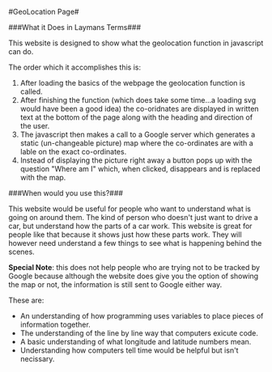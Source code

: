 #GeoLocation Page#

###What it Does in Laymans Terms###

This website is designed to show what the geolocation function in javascript can do.

The order which it accomplishes this is:

1. After loading the basics of the webpage the geolocation function is called.
2. After finishing the function (which does take some time...a loading svg would have been a good idea) the co-oridnates are displayed in written text at the bottom of the page along with the heading and direction of the user.
3. The javascript then makes a call to a Google server which generates a static (un-changeable picture) map where the co-ordinates are with a lable on the exact co-ordinates.
4. Instead of displaying the picture right away a button pops up with the question "Where am I" which, when clicked, disappears and is replaced with the map.

###When would you use this?###

This website would be useful for people who want to understand what is going on around them.  The kind of person who doesn't just want to drive a car, but understand how the parts of a car work.  This website is great for people like that because it shows just how these parts work.  They will however need understand a few things to see what is happening behind the scenes.

**Special Note**: this does not help people who are trying not to be tracked by Google because although the website does give you the option of showing the map or not, the information is still sent to Google either way.

These are:

- An understanding of how programming uses variables to place pieces of information together.
- The understanding of the line by line way that computers exicute code.
- A basic understanding of what longitude and latitude numbers mean.
- Understanding how computers tell time would be helpful but isn't necissary.